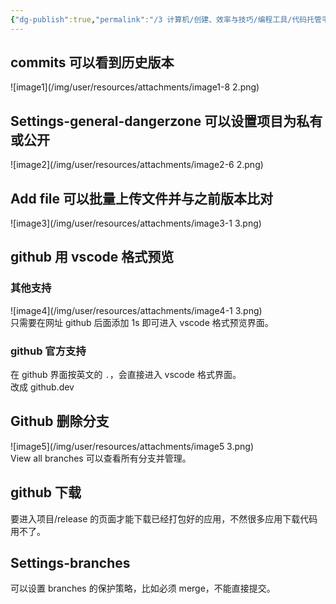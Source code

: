 ```yaml
---
{"dg-publish":true,"permalink":"/3 计算机/创建、效率与技巧/编程工具/代码托管平台/github/github网页版操作/","title":"github网页版操作"}
---
```



## commits 可以看到历史版本
![image1](/img/user/resources/attachments/image1-8 2.png)

## Settings-general-dangerzone 可以设置项目为私有或公开
![image2](/img/user/resources/attachments/image2-6 2.png)
## Add file 可以批量上传文件并与之前版本比对
![image3](/img/user/resources/attachments/image3-1 3.png)
## github 用 vscode 格式预览
### 其他支持
![image4](/img/user/resources/attachments/image4-1 3.png)  
只需要在网址 github 后面添加 1s 即可进入 vscode 格式预览界面。
### github 官方支持
在 github 界面按英文的 `.`，会直接进入 vscode 格式界面。  
改成 github.dev
## Github 删除分支
![image5](/img/user/resources/attachments/image5 3.png)  
View all branches 可以查看所有分支并管理。
## github 下载
要进入项目/release 的页面才能下载已经打包好的应用，不然很多应用下载代码用不了。
## Settings-branches
可以设置 branches 的保护策略，比如必须 merge，不能直接提交。